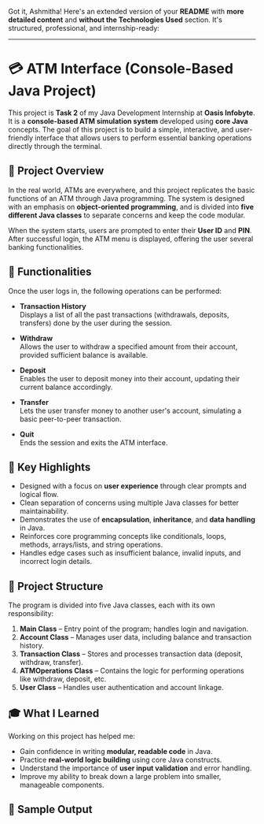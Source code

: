 Got it, Ashmitha! Here's an extended version of your **README** with **more detailed content** and **without the Technologies Used** section. It's structured, professional, and internship-ready:

---

# 💳 ATM Interface (Console-Based Java Project)

This project is **Task 2** of my Java Development Internship at **Oasis Infobyte**.  
It is a **console-based ATM simulation system** developed using **core Java** concepts. The goal of this project is to build a simple, interactive, and user-friendly interface that allows users to perform essential banking operations directly through the terminal.

## 📌 Project Overview

In the real world, ATMs are everywhere, and this project replicates the basic functions of an ATM through Java programming. The system is designed with an emphasis on **object-oriented programming**, and is divided into **five different Java classes** to separate concerns and keep the code modular.

When the system starts, users are prompted to enter their **User ID** and **PIN**. After successful login, the ATM menu is displayed, offering the user several banking functionalities.

## 🔧 Functionalities

Once the user logs in, the following operations can be performed:

- **Transaction History**  
  Displays a list of all the past transactions (withdrawals, deposits, transfers) done by the user during the session.

- **Withdraw**  
  Allows the user to withdraw a specified amount from their account, provided sufficient balance is available.

- **Deposit**  
  Enables the user to deposit money into their account, updating their current balance accordingly.

- **Transfer**  
  Lets the user transfer money to another user's account, simulating a basic peer-to-peer transaction.

- **Quit**  
  Ends the session and exits the ATM interface.

## 🧠 Key Highlights

- Designed with a focus on **user experience** through clear prompts and logical flow.
- Clean separation of concerns using multiple Java classes for better maintainability.
- Demonstrates the use of **encapsulation**, **inheritance**, and **data handling** in Java.
- Reinforces core programming concepts like conditionals, loops, methods, arrays/lists, and string operations.
- Handles edge cases such as insufficient balance, invalid inputs, and incorrect login details.

## 🧩 Project Structure

The program is divided into five Java classes, each with its own responsibility:

1. **Main Class** – Entry point of the program; handles login and navigation.
2. **Account Class** – Manages user data, including balance and transaction history.
3. **Transaction Class** – Stores and processes transaction data (deposit, withdraw, transfer).
4. **ATMOperations Class** – Contains the logic for performing operations like withdraw, deposit, etc.
5. **User Class** – Handles user authentication and account linkage.

## 🎓 What I Learned

Working on this project has helped me:

- Gain confidence in writing **modular, readable code** in Java.
- Practice **real-world logic building** using core Java constructs.
- Understand the importance of **user input validation** and error handling.
- Improve my ability to break down a large problem into smaller, manageable components.

## 📸 Sample Output

